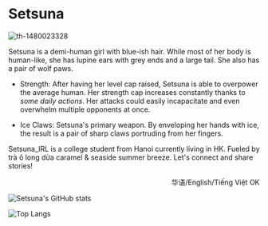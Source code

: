 # Setsuna

![th-1480023328](https://github.com/puff-dayo/Setsuna/assets/84665734/07720d6c-d090-4666-a4c9-82151869d566)


Setsuna is a demi-human girl with blue-ish hair. While most of her body is human-like, she has lupine ears with grey ends and a large tail. She also has a pair of wolf paws.

- Strength: After having her level cap raised, Setsuna is able to overpower the average human. Her strength cap increases constantly thanks to _some daily actions_. Her attacks could easily incapacitate and even overwhelm multiple opponents at once.

- Ice Claws: Setsuna's primary weapon. By enveloping her hands with ice, the result is a pair of sharp claws portruding from her fingers.

Setsuna_IRL is a college student from Hanoi currently living in HK. Fueled by trà ô long dừa caramel & seaside summer breeze. Let's connect and share stories!

<p align="right">华语/English/Tiếng Việt OK</p>

![Setsuna's GitHub stats](https://github-readme-stats.vercel.app/api?username=puff-dayo&show_icons=true&theme=transparent&hide_rank=true&hide_border=true)

![Top Langs](https://github-readme-stats.vercel.app/api/top-langs/?username=puff-dayo&layout=compact&theme=transparent&hide_border=true)
